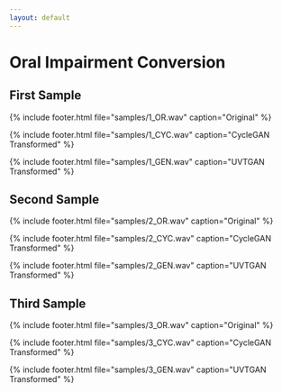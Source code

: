```yaml
---
layout: default
---
```

# Oral Impairment Conversion

## First Sample
{% include footer.html file="samples/1_OR.wav" caption="Original" %}

{% include footer.html file="samples/1_CYC.wav" caption="CycleGAN Transformed" %}

{% include footer.html file="samples/1_GEN.wav" caption="UVTGAN Transformed" %}

## Second Sample
{% include footer.html file="samples/2_OR.wav" caption="Original" %}

{% include footer.html file="samples/2_CYC.wav" caption="CycleGAN Transformed" %}

{% include footer.html file="samples/2_GEN.wav" caption="UVTGAN Transformed" %}

## Third Sample
{% include footer.html file="samples/3_OR.wav" caption="Original" %}

{% include footer.html file="samples/3_CYC.wav" caption="CycleGAN Transformed" %}

{% include footer.html file="samples/3_GEN.wav" caption="UVTGAN Transformed" %}


